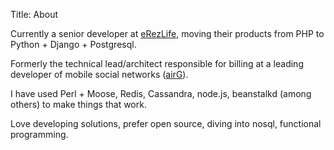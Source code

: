 Title: About

<p>Currently a senior developer at <a href="http://www.erezlife.com" target="_blank">eRezLife</a>, moving their products from PHP to Python + Django + Postgresql.</p>

<p>Formerly the technical lead/architect responsible for billing at a leading
developer of mobile social networks (<a target="_blank"
href="http://corp.airg.com">airG</a>).</p>

<p>I have used Perl + Moose, Redis, Cassandra, node.js, beanstalkd (among
others) to make things that work.</p>

<p>Love developing solutions, prefer open source, diving into nosql, functional programming.</p>

